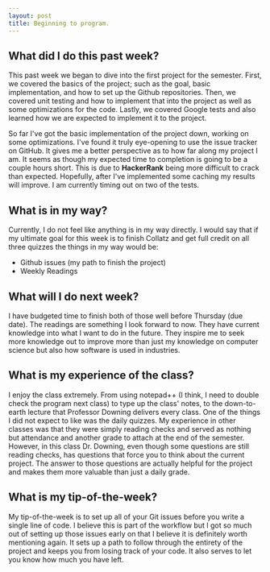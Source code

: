 ```yaml
---
layout: post
title: Beginning to program.
---
```

## What did I do this past week?
This past week we began to dive into the first project for the semester. First, we covered the basics of the project; such as the goal, basic implementation, and how to set up the Github repositories. Then, we covered unit testing and how to implement that into the project as well as some optimizations for the code. Lastly, we covered Google tests and also learned how we are expected to implement it to the project. 

So far I've got the basic implementation of the project down, working on some optimizations. I've found it truly eye-opening to use the issue tracker on GitHub. It gives me a better perspective as to how far along my project I am. It seems as though my expected time to completion is going to be a couple hours short. This is due to **HackerRank** being more difficult to crack than expected. Hopefully, after I've implemented some caching my results will improve. I am currently timing out on two of the tests. 

## What is in my way?
Currently, I do not feel like anything is in my way directly. I would say that if my ultimate goal for this week is to finish Collatz and get full credit on all three quizzes the things in my way would be:
* Github issues (my path to finish the project)
* Weekly Readings

## What will I do next week?
I have budgeted time to finish both of those well before Thursday (due date). The readings are something I look forward to now. They have current knowledge into what I want to do in the future. They inspire me to seek more knowledge out to improve more than just my knowledge on computer science but also how software is used in industries.

## What is my experience of the class?
I enjoy the class extremely. From using notepad++ (I think, I need to double check the program next class) to type up the class' notes, to the down-to-earth lecture that Professor Downing delivers every class. One of the things I  did not expect to like was the daily quizzes. My experience in other classes was that they were simply reading checks and served as nothing but attendance and another grade to attach at the end of the semester. However, in this class Dr. Downing, even though some questions are still reading checks, has questions that force you to think about the current project. The answer to those questions are actually helpful for the project and makes them more valuable than just a daily grade.

## What is my tip-of-the-week?
My tip-of-the-week is to set up all of your Git issues before you write a single line of code. I believe this is part of the workflow but I got so much out of setting up those issues early on that I believe it is definitely worth mentioning again. It sets up a path to follow through the entirety of the project and keeps you from losing track of your code. It also serves to let you know how much you have left. 